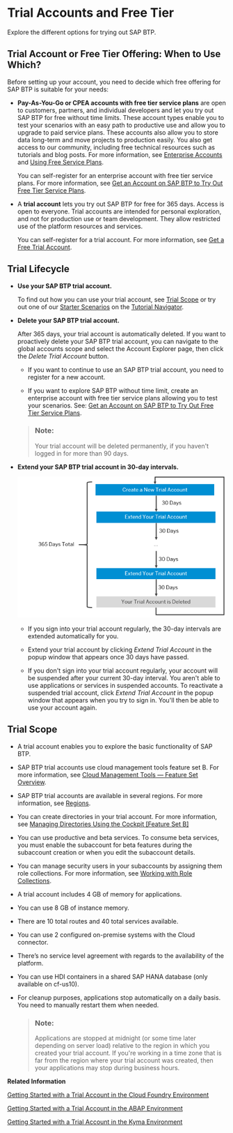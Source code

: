 <!-- loio046f127f2a614438b616ccfc575fdb16 -->

# Trial Accounts and Free Tier

Explore the different options for trying out SAP BTP.



<a name="loio046f127f2a614438b616ccfc575fdb16__section_ykc_swd_4rb"/>

## Trial Account or Free Tier Offering: When to Use Which?

Before setting up your account, you need to decide which free offering for SAP BTP is suitable for your needs:

-   **Pay-As-You-Go or CPEA accounts with free tier service plans** are open to customers, partners, and individual developers and let you try out SAP BTP for free without time limits. These account types enable you to test your scenarios with an easy path to productive use and allow you to upgrade to paid service plans. These accounts also allow you to store data long-term and move projects to production easily. You also get access to our community, including free technical resources such as tutorials and blog posts. For more information, see [Enterprise Accounts](enterprise-accounts-171511c.md) and [Using Free Service Plans](using-free-service-plans-524e108.md).

    You can self-register for an enterprise account with free tier service plans. For more information, see [Get an Account on SAP BTP to Try Out Free Tier Service Plans](https://developers.sap.com/tutorials/btp-free-tier-account.html).

-   A **trial account** lets you try out SAP BTP for free for 365 days. Access is open to everyone. Trial accounts are intended for personal exploration, and not for production use or team development. They allow restricted use of the platform resources and services.

    You can self-register for a trial account. For more information, see [Get a Free Trial Account](../20-getting-started/getting-a-global-account-d61c281.md#loio42e7e54590424e65969fced1acd47694).




<a name="loio046f127f2a614438b616ccfc575fdb16__section_trial-lifecycle"/>

## Trial Lifecycle

-   **Use your SAP BTP trial account.**

    To find out how you can use your trial account, see [Trial Scope](trial-accounts-and-free-tier-046f127.md#loio046f127f2a614438b616ccfc575fdb16__section_trial-scope) or try out one of our [Starter Scenarios](https://developers.sap.com/tutorial-navigator.html?tag=tutorial:topic/cp-starter-scenario) on the [Tutorial Navigator](https://developers.sap.com/tutorial-navigator.html?tag=products:technology-platform/sap-business-technology-platform).

-   **Delete your SAP BTP trial account.** 

    After 365 days, your trial account is automatically deleted. If you want to proactively delete your SAP BTP trial account, you can navigate to the global accounts scope and select the Account Explorer page, then click the *Delete Trial Account* button.

    -   If you want to continue to use an SAP BTP trial account, you need to register for a new account.

    -   If you want to explore SAP BTP without time limit, create an enterprise account with free tier service plans allowing you to test your scenarios. See: [Get an Account on SAP BTP to Try Out Free Tier Service Plans](https://developers.sap.com/tutorials/btp-free-tier-account.html).


    > ### Note:  
    > Your trial account will be deleted permanently, if you haven't logged in for more than 90 days.

-   **Extend your SAP BTP trial account in 30-day intervals.**

     ![](images/ExtendTrial_987e111.png) 

    -   If you sign into your trial account regularly, the 30-day intervals are extended automatically for you.

    -   Extend your trial account by clicking *Extend Trial Account* in the popup window that appears once 30 days have passed.

    -   If you don't sign into your trial account regularly, your account will be suspended after your current 30-day interval. You aren't able to use applications or services in suspended accounts. To reactivate a suspended trial account, click *Extend Trial Account* in the popup window that appears when you try to sign in. You'll then be able to use your account again.





<a name="loio046f127f2a614438b616ccfc575fdb16__section_trial-scope"/>

## Trial Scope

-   A trial account enables you to explore the basic functionality of SAP BTP.

-   SAP BTP trial accounts use cloud management tools feature set B. For more information, see [Cloud Management Tools — Feature Set Overview](cloud-management-tools-feature-set-overview-caf4e4e.md).

-   SAP BTP trial accounts are available in several regions. For more information, see [Regions](regions-350356d.md).

-   You can create directories in your trial account. For more information, see [Managing Directories Using the Cockpit \[Feature Set B\]](../50-administration-and-ops/managing-directories-using-the-cockpit-feature-set-b-f495ac1.md)

-   You can use productive and beta services. To consume beta services, you must enable the subaccount for beta features during the subaccount creation or when you edit the subaccount details.

-   You can manage security users in your subaccounts by assigning them role collections. For more information, see [Working with Role Collections](../50-administration-and-ops/working-with-role-collections-393ea0b.md).

-   A trial account includes 4 GB of memory for applications.

-   You can use 8 GB of instance memory.

-   There are 10 total routes and 40 total services available.

-   You can use 2 configured on-premise systems with the Cloud connector.

-   There’s no service level agreement with regards to the availability of the platform.

-   You can use HDI containers in a shared SAP HANA database \(only available on cf-us10\).

-   For cleanup purposes, applications stop automatically on a daily basis. You need to manually restart them when needed.

    > ### Note:  
    > Applications are stopped at midnight \(or some time later depending on server load\) relative to the region in which you created your trial account. If you're working in a time zone that is far from the region where your trial account was created, then your applications may stop during business hours.


**Related Information**  


[Getting Started with a Trial Account in the Cloud Foundry Environment](../20-getting-started/getting-started-with-a-trial-account-in-the-cloud-foundry-environment-e50ab7b.md "Quickly get started with a trial account.")

[Getting Started with a Trial Account in the ABAP Environment](../20-getting-started/getting-started-with-a-trial-account-in-the-abap-environment-720c423.md "Quickly get started with a trial account.")

[Getting Started with a Trial Account in the Kyma Environment](../20-getting-started/getting-started-with-a-trial-account-in-the-kyma-environment-ccb83c7.md "Quickly get started with a trial account in the Kyma environment.")

